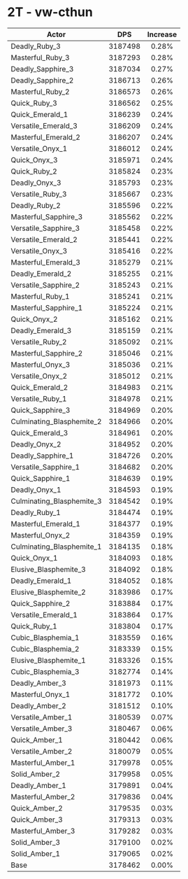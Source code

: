 # 2T - vw-cthun
| Actor | DPS | Increase |
|---|:---:|:---:|
|Deadly_Ruby_3|3187498|0.28%|
|Masterful_Ruby_3|3187293|0.28%|
|Deadly_Sapphire_3|3187034|0.27%|
|Deadly_Sapphire_2|3186713|0.26%|
|Masterful_Ruby_2|3186573|0.26%|
|Quick_Ruby_3|3186562|0.25%|
|Quick_Emerald_1|3186239|0.24%|
|Versatile_Emerald_3|3186209|0.24%|
|Masterful_Emerald_2|3186207|0.24%|
|Versatile_Onyx_1|3186012|0.24%|
|Quick_Onyx_3|3185971|0.24%|
|Quick_Ruby_2|3185824|0.23%|
|Deadly_Onyx_3|3185793|0.23%|
|Versatile_Ruby_3|3185667|0.23%|
|Deadly_Ruby_2|3185596|0.22%|
|Masterful_Sapphire_3|3185562|0.22%|
|Versatile_Sapphire_3|3185458|0.22%|
|Versatile_Emerald_2|3185441|0.22%|
|Versatile_Onyx_3|3185416|0.22%|
|Masterful_Emerald_3|3185279|0.21%|
|Deadly_Emerald_2|3185255|0.21%|
|Versatile_Sapphire_2|3185243|0.21%|
|Masterful_Ruby_1|3185241|0.21%|
|Masterful_Sapphire_1|3185224|0.21%|
|Quick_Onyx_2|3185162|0.21%|
|Deadly_Emerald_3|3185159|0.21%|
|Versatile_Ruby_2|3185092|0.21%|
|Masterful_Sapphire_2|3185046|0.21%|
|Masterful_Onyx_3|3185036|0.21%|
|Versatile_Onyx_2|3185012|0.21%|
|Quick_Emerald_2|3184983|0.21%|
|Versatile_Ruby_1|3184978|0.21%|
|Quick_Sapphire_3|3184969|0.20%|
|Culminating_Blasphemite_2|3184966|0.20%|
|Quick_Emerald_3|3184961|0.20%|
|Deadly_Onyx_2|3184952|0.20%|
|Deadly_Sapphire_1|3184726|0.20%|
|Versatile_Sapphire_1|3184682|0.20%|
|Quick_Sapphire_1|3184639|0.19%|
|Deadly_Onyx_1|3184593|0.19%|
|Culminating_Blasphemite_3|3184542|0.19%|
|Deadly_Ruby_1|3184474|0.19%|
|Masterful_Emerald_1|3184377|0.19%|
|Masterful_Onyx_2|3184359|0.19%|
|Culminating_Blasphemite_1|3184135|0.18%|
|Quick_Onyx_1|3184093|0.18%|
|Elusive_Blasphemite_3|3184092|0.18%|
|Deadly_Emerald_1|3184052|0.18%|
|Elusive_Blasphemite_2|3183986|0.17%|
|Quick_Sapphire_2|3183884|0.17%|
|Versatile_Emerald_1|3183864|0.17%|
|Quick_Ruby_1|3183804|0.17%|
|Cubic_Blasphemia_1|3183559|0.16%|
|Cubic_Blasphemia_2|3183339|0.15%|
|Elusive_Blasphemite_1|3183326|0.15%|
|Cubic_Blasphemia_3|3182774|0.14%|
|Deadly_Amber_3|3181973|0.11%|
|Masterful_Onyx_1|3181772|0.10%|
|Deadly_Amber_2|3181512|0.10%|
|Versatile_Amber_1|3180539|0.07%|
|Versatile_Amber_3|3180467|0.06%|
|Quick_Amber_1|3180442|0.06%|
|Versatile_Amber_2|3180079|0.05%|
|Masterful_Amber_1|3179978|0.05%|
|Solid_Amber_2|3179958|0.05%|
|Deadly_Amber_1|3179891|0.04%|
|Masterful_Amber_2|3179836|0.04%|
|Quick_Amber_2|3179535|0.03%|
|Quick_Amber_3|3179313|0.03%|
|Masterful_Amber_3|3179282|0.03%|
|Solid_Amber_3|3179100|0.02%|
|Solid_Amber_1|3179065|0.02%|
|Base|3178462|0.00%|
